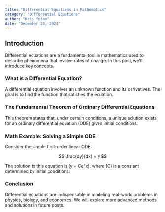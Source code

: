 ```yaml
---
title: "Differential Equations in Mathematics"
category: "Differential Equations"
author: "Kris Yotam"
date: "December 23, 2024"
---
```


## Introduction

Differential equations are a fundamental tool in mathematics used to describe phenomena that involve rates of change. In this post, we'll introduce key concepts.

### What is a Differential Equation?

A differential equation involves an unknown function and its derivatives. The goal is to find the function that satisfies the equation.

### The Fundamental Theorem of Ordinary Differential Equations

This theorem states that, under certain conditions, a unique solution exists for an ordinary differential equation (ODE) given initial conditions.

### Math Example: Solving a Simple ODE

Consider the simple first-order linear ODE:

$$
\frac{dy}{dx} = y
$$

The solution to this equation is \(y = Ce^x\), where \(C\) is a constant determined by initial conditions.

### Conclusion

Differential equations are indispensable in modeling real-world problems in physics, biology, and economics. We will explore more advanced methods and solutions in future posts.
